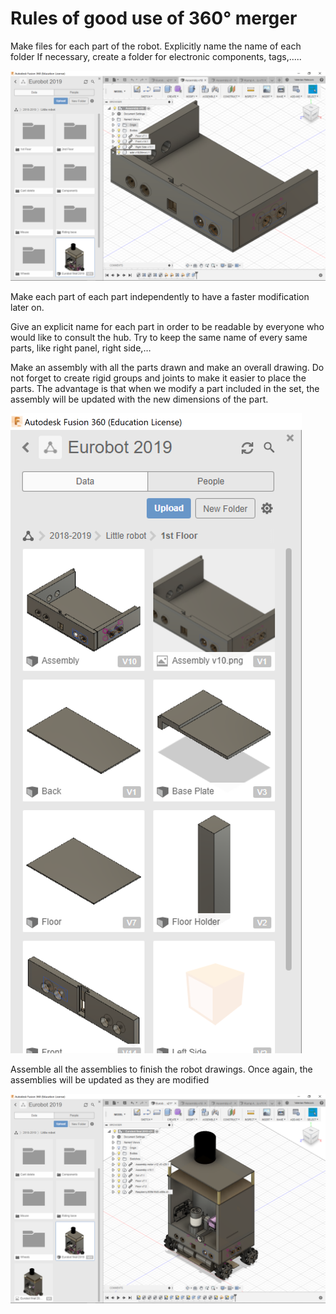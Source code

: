 # Rules of good use of 360° merger

Make files for each part of the robot. Explicitly name the name of each folder
If necessary, create a folder for electronic components, tags,.....

![US-base](img/mechanical/3d-print/2019_US-base.PNG)

Make each part of each part independently to have a faster modification later on.

Give an explicit name for each part in order to be readable by everyone who would like to consult the hub. Try to keep the same name of every same parts, like right panel, right side,…

Make an assembly with all the parts drawn and make an overall drawing. Do not forget to create rigid groups and joints to make it easier to place the parts. The advantage is that when we modify a part included in the set, the assembly will be updated with the new dimensions of the part.

![menu](img/mechanical/3d-print/2019_menu.PNG)

Assemble all the assemblies to finish the robot drawings. Once again, the assemblies will be updated as they are modified

![all](img/mechanical/3d-print/2019_all.PNG)
